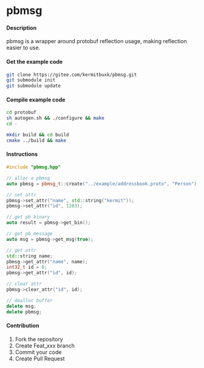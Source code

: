 # pbmsg

#### Description

pbmsg is a wrapper around protobuf reflection usage, making reflection easier to use.


#### Get the example code
```bash
git clone https://gitee.com/kermitbuxk/pbmsg.git
git submodule init
git submodule update
```

#### Compile example code
```bash
cd protobuf
sh autogen.sh && ./configure && make
cd -

mkdir build && cd build
cmake ../build && make
```

#### Instructions

```cpp
#include "pbmsg.hpp"

// alloc a pbmsg
auto pbmsg = pbmsg_t::create("../example/addressbook.proto", "Person");

// set attr
pbmsg->set_attr("name", std::string("kermit"));
pbmsg->set_attr("id", 1203);

// get pb binary
auto result = pbmsg->get_bin();

// get pb message
auto msg = pbmsg->get_msg(true);

// get attr
std::string name;
pbmsg->get_attr("name", name);
int32_t id = 0;
pbmsg->get_attr("id", id);

// clear attr
pbmsg->clear_attr("id", id);

// dealloc buffer
delete msg;
delete pbmsg;
```

#### Contribution

1.  Fork the repository
2.  Create Feat_xxx branch
3.  Commit your code
4.  Create Pull Request
